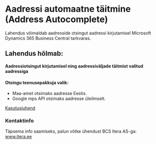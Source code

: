# Aadressi automaatne täitmine (Address Autocomplete)
Lahendus võimaldab aadresside otsingut aadressi kirjutamisel Microsoft Dynamics 365 Business Central tarkvaras.
  
## Lahendus hõlmab:
#### Aadressiotsingut kirjutamisel ning aadressiväljade täitmist valitud aadressiga
  
  
#### Otsingu teenusepakkuja valik:
- Maa-amet otsimaks aadresse Eestis.
- Google mps API otsimaks aadresse üleilmselt.
  
  
[Kasutusjuhend](help.md)

### Kontaktinfo
Täpsema info saamiseks, palun võtke ühendust BCS Itera AS-ga:
<a href="https://www.itera.ee/" target="_blank">www.itera.ee</a>
